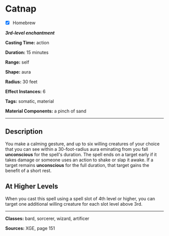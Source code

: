 # Catnap

- [x] Homebrew

***3rd-level enchantment***

**Casting Time:** action

**Duration:** 15 minutes

**Range:** self

**Shape:** aura

**Radius:** 30 feet

**Effect Instances:** 6

**Tags:** somatic, material

**Material Components:** a pinch of sand

---

## Description
You make a calming gesture, and up to six willing creatures of your choice that you can see within a 30-foot-radius aura eminating from you fall **unconscious** for the spell's duration. The spell ends on a target early if it takes damage or someone uses an action to shake or slap it awake. If a target remains **unconscious** for the full duration, that target gains the benefit of a short rest.

## At Higher Levels
When you cast this spell using a spell slot of 4th level or higher, you can target one additional willing creature for each slot level above 3rd.

---

**Classes:** bard, sorcerer, wizard, artificer

**Sources:** XGE, page 151
